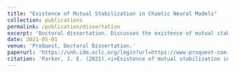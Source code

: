 ```yaml
---
title: "Existence of Mutual Stabilization in Chaotic Neural Models"
collection: publications
permalink: /publication/dissertation
excerpt: 'Doctoral dissertation. Discusses the existence of mutual stabilization in chaotic neural models, specifically the FitzHugh-Nagumo and Hindmarsh-Rose neural models .'
date: 2021-05-01
venue: 'ProQuest, Doctoral Dissertation.'
paperurl: 'https://unh.idm.oclc.org/login?url=https://www-proquest-com.unh.idm.oclc.org/dissertations-theses/existence-mutual-stabilization-chaotic-neural/docview/2559455643/se-2?accountid=14612'
citation: 'Parker, J. E. (2021).<i>Existence of mutual stabilization in chaotic neural models</i>(Order No. 28496524). Available from Dissertations & Theses @ University of New Hampshire; ProQuest Dissertations & Theses A&I; Publicly Available Content Database. (2559455643). Retrieved from'
---
```



